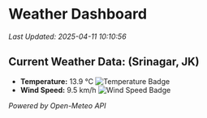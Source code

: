 
# Weather Dashboard

_Last Updated: 2025-04-11 10:10:56_

## Current Weather Data: (Srinagar, JK)
- **Temperature:** 13.9 °C ![Temperature Badge](https://img.shields.io/badge/Temperature-Low%20Temp-blue)
- **Wind Speed:** 9.5 km/h ![Wind Speed Badge](https://img.shields.io/badge/Wind%20Speed-Light%20Wind-blue)

*Powered by Open-Meteo API*
